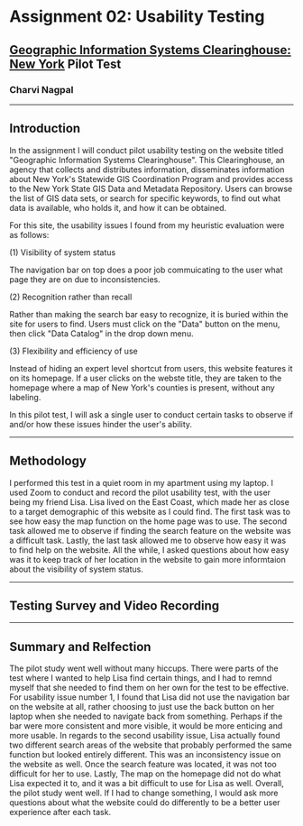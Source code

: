 # Assignment 02: Usability Testing
## [Geographic Information Systems Clearinghouse: New York](http://gis.ny.gov/) Pilot Test
### Charvi Nagpal

---
## Introduction

In the assignment I will conduct pilot usability testing on the website titled "Geographic Information Systems Clearinghouse". This Clearinghouse, an agency that collects and distributes information, disseminates information about New York's Statewide GIS Coordination Program and provides access to the New York State GIS Data and Metadata Repository. Users can browse the list of GIS data sets, or search for specific keywords, to find out what data is available, who holds it, and how it can be obtained.

For this site, the usability issues I found from my heuristic evaluation were as follows:

(1) Visibility of system status

The navigation bar on top does a poor job commuicating to the user what page they are on due to inconsistencies.

(2) Recognition rather than recall

Rather than making the search bar easy to recognize, it is buried within the site for users to find. Users must click on the "Data" button on the menu, then click "Data Catalog" in the drop down menu.

(3) Flexibility and efficiency of use

Instead of hiding an expert level shortcut from users, this website features it on its homepage. If a user clicks on the webste title, they are taken to the homepage where a map of New York's counties is present, without any labeling.

In this pilot test, I will ask a single user to conduct certain tasks to observe if and/or how these issues hinder the user's ability. 

---

## Methodology
I performed this test in a quiet room in my apartment using my laptop. I used Zoom to conduct and record the pilot usability test, with the user being my friend Lisa. Lisa lived on the East Coast, which made her as close to a target demographic of this website as I could find. The first task was to see how easy the map function on the home page was to use. The second task allowed me to observe if finding the search feature on the website was a difficult task. Lastly, the last task allowed me to observe how easy it was to find help on the website. All the while, I asked questions about how easy was it to keep track of her location in the website to gain more informtaion about the visibility of system status. 

---

## Testing Survey and Video Recording

---

## Summary and Relfection
The pilot study went well without many hiccups. There were parts of the test where I wanted to help Lisa find certain things, and I had to remnd myself that she needed to find them on her own for the test to be effective. For usability issue number 1, I found that Lisa did not use the navigation bar on the website at all, rather choosing to just use the back button on her laptop when she needed to navigate back from something. Perhaps if the bar were more consistent and more visible, it would be more enticing and more usable. In regards to the second usability issue, Lisa actually found two different search areas of the website that probably performed the same function but looked entirely different. This was an inconsistency issue on the website as well. Once the search feature was located, it was not too difficult for her to use. Lastly, The map on the homepage did not do what Lisa expected it to, and it was a bit difficult to use for Lisa as well. Overall, the pilot study went well. If I had to change something, I would ask more questions about what the website could do differently to be a better user experience after each task. 
